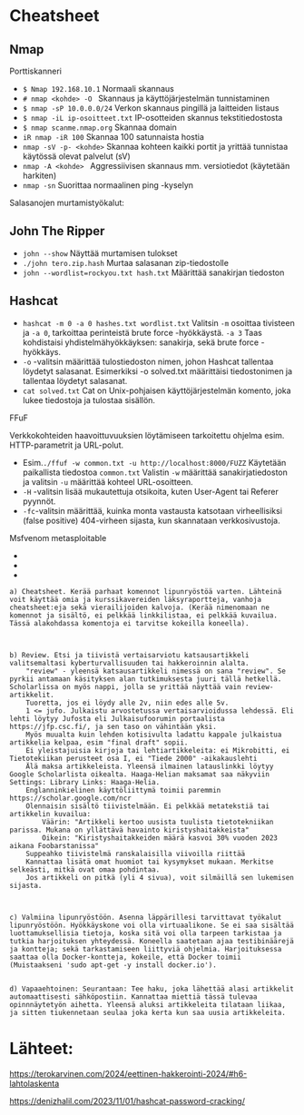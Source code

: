 
# Cheatsheet 



 ## Nmap

Porttiskanneri

- `$ Nmap 192.168.10.1` Normaali skannaus
- `# nmap <kohde> -O `  Skannaus ja käyttöjärjestelmän tunnistaminen
-  `$ nmap -sP 10.0.0.0/24` Verkon skannaus pingillä ja laitteiden listaus
-  `$ nmap -iL ip-osoitteet.txt` IP-osotteiden skannus tekstitiedostosta
-  `$ nmap scanme.nmap.org` Skannaa domain
-  `iR nmap -iR 100` Skannaa 100 satunnaista hostia 
- `nmap -sV -p- <kohde>`  Skannaa kohteen kaikki portit ja yrittää tunnistaa käytössä olevat palvelut (sV)
- `nmap -A <kohde> `  Aggressiivisen skannaus mm. versiotiedot (käytetään harkiten)
- `nmap -sn` Suorittaa normaalinen ping -kyselyn


Salasanojen murtamistyökalut:
  
## John The Ripper



- `john --show` Näyttää murtamisen tulokset 
- `./john tero.zip.hash` Murtaa salasanan zip-tiedostolle
- `john --wordlist=rockyou.txt hash.txt` Määrittää sanakirjan tiedoston




## Hashcat

- `hashcat -m 0 -a 0 hashes.txt wordlist.txt` Valitsin `-m` osoittaa tivisteen ja `-a 0`, tarkoittaa perinteistä brute force -hyökkäystä. `-a 3` Taas kohdistaisi yhdistelmähyökkäyksen: sanakirja, sekä brute force -hyökkäys.
- `-o` -valitsin määrittää tulostiedoston nimen, johon Hashcat tallentaa löydetyt salasanat. Esimerkiksi -o solved.txt määrittäisi tiedostonimen ja tallentaa löydetyt salasanat.
- `cat solved.txt` Cat on Unix-pohjaisen käyttöjärjestelmän komento, joka lukee tiedostoja ja tulostaa sisällön.



FFuF

Verkkokohteiden haavoittuvuuksien löytämiseen tarkoitettu ohjelma esim. HTTP-parametrit ja URL-polut.

- Esim.`./ffuf -w common.txt -u http://localhost:8000/FUZZ` Käytetään paikallista tiedostoa `common.txt` Valistin `-w` määrittää sanakirjatiedoston ja valitsin `-u` määrittää kohteel URL-osoitteen.
- `-H` -valitsin lisää mukautettuja otsikoita, kuten User-Agent tai Referer pyynnöt.
- `-fc`-valitsin ​​määrittää, kuinka monta vastausta katsotaan virheellisiksi (false positive) 404-virheen sijasta, kun skannataan verkkosivustoja.



Msfvenom metasploitable

-
-
-




























    a) Cheatsheet. Kerää parhaat komennot lipunryöstöä varten. Lähteinä voit käyttää omia ja kurssikavereiden läksyraportteja, vanhoja cheatsheet:eja sekä vierailijoiden kalvoja. (Kerää nimenomaan ne komennot ja sisältö, ei pelkkää linkkilistaa, ei pelkkää kuvailua. Tässä alakohdassa komentoja ei tarvitse kokeilla koneella).


    
    b) Review. Etsi ja tiivistä vertaisarviotu katsausartikkeli valitsemaltasi kyberturvallisuuden tai hakkeroinnin alalta.
        "review" - yleensä katsausartikkeli nimessä on sana "review". Se pyrkii antamaan käsityksen alan tutkimuksesta juuri tällä hetkellä. Scholarlissa on myös nappi, jolla se yrittää näyttää vain review-artikkelit.
        Tuoretta, jos ei löydy alle 2v, niin edes alle 5v.
        1 <= jufo. Julkaistu arvostetussa vertaisarvioidussa lehdessä. Eli lehti löytyy Jufosta eli Julkaisufoorumin portaalista https://jfp.csc.fi/, ja sen taso on vähintään yksi.
        Myös muualta kuin lehden kotisivulta ladattu kappale julkaistua artikkelia kelpaa, esim "final draft" sopii.
        Ei yleistajuisia kirjoja tai lehtiartikkeleita: ei Mikrobitti, ei Tietotekiikan perusteet osa I, ei "Tiede 2000" -aikakauslehti
        Älä maksa artikkeleista. Yleensä ilmainen latauslinkki löytyy Google Scholarlista oikealta. Haaga-Helian maksamat saa näkyviin Settings: Library Links: Haaga-Helia.
        Englanninkielinen käyttöliittymä toimii paremmin https://scholar.google.com/ncr
        Olennaisin sisältö tiivistelmään. Ei pelkkää metatekstiä tai artikkelin kuvailua:
            Väärin: "Artikkeli kertoo uusista tuulista tietotekniikan parissa. Mukana on yllättävä havainto kiristyshaitakkeista"
            Oikein: "Kiristyshaitakkeiden määrä kasvoi 30% vuoden 2023 aikana Foobarstanissa"
        Suppeahko tiivistelmä ranskalaisilla viivoilla riittää
        Kannattaa lisätä omat huomiot tai kysymykset mukaan. Merkitse selkeästi, mitkä ovat omaa pohdintaa.
        Jos artikkeli on pitkä (yli 4 sivua), voit silmäillä sen lukemisen sijasta.


        
    c) Valmiina lipunryöstöön. Asenna läppärillesi tarvittavat työkalut lipunryöstöön. Hyökkäyskone voi olla virtuaalikone. Se ei saa sisältää luottamuksellisia tietoja, koska sitä voi olla tarpeen tarkistaa ja tutkia harjoituksen yhteydessä. Koneella saatetaan ajaa testibinäärejä ja kontteja; sekä tarkastamiseen liittyviä ohjelmia. Harjoituksessa saattaa olla Docker-kontteja, kokeile, että Docker toimii (Muistaakseni 'sudo apt-get -y install docker.io').

    
    d) Vapaaehtoinen: Seurantaan: Tee haku, joka lähettää alasi artikkelit automaattisesti sähköpostiin. Kannattaa miettiä tässä tulevaa opinnnäytetyön aihetta. Yleensä aluksi artikkeleita tilataan liikaa, ja sitten tiukennetaan seulaa joka kerta kun saa uusia artikkeleita.

    
  









# Lähteet: 

https://terokarvinen.com/2024/eettinen-hakkerointi-2024/#h6-lahtolaskenta

https://denizhalil.com/2023/11/01/hashcat-password-cracking/
